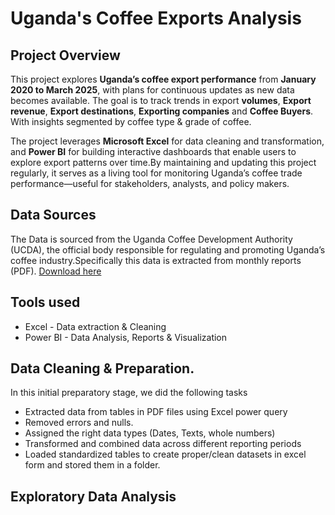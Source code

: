 # Uganda's Coffee Exports Analysis
## Project Overview

This project explores **Uganda’s coffee export performance** from **January 2020 to March 2025**, with plans for continuous updates as new data becomes available. The goal is to track trends in export **volumes**, **Export revenue**, **Export destinations**, **Exporting companies** and **Coffee Buyers**. With insights segmented by coffee type & grade of coffee.

The project leverages **Microsoft Excel** for data cleaning and transformation, and **Power BI** for building interactive dashboards that enable users to explore export patterns over time.By maintaining and updating this project regularly, it serves as a living tool for monitoring Uganda’s coffee trade performance—useful for stakeholders, analysts, and policy makers.

## Data Sources

The Data is sourced from the Uganda Coffee Development Authority (UCDA), the official body responsible for regulating and promoting Uganda’s coffee industry.Specifically
this data is extracted from monthly reports (PDF). [Download here](https://ugandacoffee.go.ug/index.php/resource-center/reports/monthly-reports)

## Tools used

- Excel - Data extraction & Cleaning
- Power BI - Data Analysis, Reports & Visualization

## Data Cleaning & Preparation.

In this initial preparatory stage, we did the following tasks
- Extracted data from tables in PDF files using Excel power query
- Removed errors and nulls.
- Assigned the right data types (Dates, Texts, whole numbers)
- Transformed and combined data across different reporting periods
- Loaded standardized tables to create proper/clean datasets in excel form and stored them in a folder.

## Exploratory Data Analysis

  
